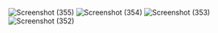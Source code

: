 ![Screenshot (355)](https://github.com/vipul440/FyleAssign/assets/82093511/b02bdc74-2edd-4002-ac0e-f7f6042bb621)
![Screenshot (354)](https://github.com/vipul440/FyleAssign/assets/82093511/2805f335-7a60-42fd-8f82-51c0ca72e657)
![Screenshot (353)](https://github.com/vipul440/FyleAssign/assets/82093511/1116b7ca-1f4a-4451-882b-94c8b4c2f23d)
![Screenshot (352)](https://github.com/vipul440/FyleAssign/assets/82093511/cc7979d0-c067-4572-aea6-fc459fbc61d7)
